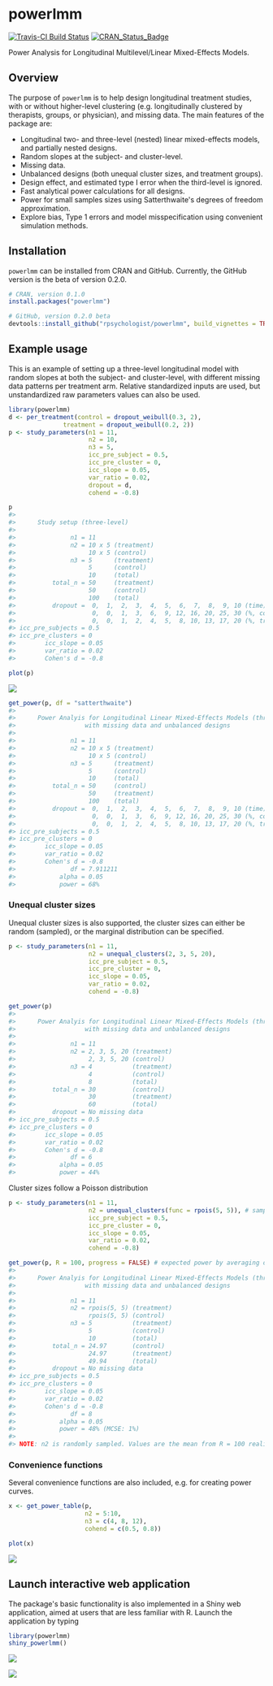 <!-- README.md is generated from README.Rmd. Please edit that file -->
powerlmm
========

[![Travis-CI Build Status](https://travis-ci.org/rpsychologist/powerlmm.svg?branch=master)](https://travis-ci.org/rpsychologist/powerlmm) [![CRAN\_Status\_Badge](http://www.r-pkg.org/badges/version/powerlmm)](https://cran.r-project.org/package=powerlmm)

Power Analysis for Longitudinal Multilevel/Linear Mixed-Effects Models.

Overview
--------

The purpose of `powerlmm` is to help design longitudinal treatment studies, with or without higher-level clustering (e.g. longitudinally clustered by therapists, groups, or physician), and missing data. The main features of the package are:

-   Longitudinal two- and three-level (nested) linear mixed-effects models, and partially nested designs.
-   Random slopes at the subject- and cluster-level.
-   Missing data.
-   Unbalanced designs (both unequal cluster sizes, and treatment groups).
-   Design effect, and estimated type I error when the third-level is ignored.
-   Fast analytical power calculations for all designs.
-   Power for small samples sizes using Satterthwaite's degrees of freedom approximation.
-   Explore bias, Type 1 errors and model misspecification using convenient simulation methods.

Installation
------------

`powerlmm` can be installed from CRAN and GitHub. Currently, the GitHub version is the beta of version 0.2.0.

``` r
# CRAN, version 0.1.0
install.packages("powerlmm")

# GitHub, version 0.2.0 beta
devtools::install_github("rpsychologist/powerlmm", build_vignettes = TRUE)
```

Example usage
-------------

This is an example of setting up a three-level longitudinal model with random slopes at both the subject- and cluster-level, with different missing data patterns per treatment arm. Relative standardized inputs are used, but unstandardized raw parameters values can also be used.

``` r
library(powerlmm)
d <- per_treatment(control = dropout_weibull(0.3, 2),
               treatment = dropout_weibull(0.2, 2))
p <- study_parameters(n1 = 11,
                      n2 = 10,
                      n3 = 5,
                      icc_pre_subject = 0.5,
                      icc_pre_cluster = 0,
                      icc_slope = 0.05,
                      var_ratio = 0.02,
                      dropout = d,
                      cohend = -0.8)

p
#> 
#>      Study setup (three-level) 
#> 
#>               n1 = 11
#>               n2 = 10 x 5 (treatment)
#>                    10 x 5 (control)
#>               n3 = 5      (treatment)
#>                    5      (control)
#>                    10     (total)
#>          total_n = 50     (treatment)
#>                    50     (control)
#>                    100    (total)
#>          dropout =  0,  1,  2,  3,  4,  5,  6,  7,  8,  9, 10 (time)
#>                     0,  0,  1,  3,  6,  9, 12, 16, 20, 25, 30 (%, control)
#>                     0,  0,  1,  2,  4,  5,  8, 10, 13, 17, 20 (%, treatment)
#> icc_pre_subjects = 0.5
#> icc_pre_clusters = 0
#>        icc_slope = 0.05
#>        var_ratio = 0.02
#>        Cohen's d = -0.8
```

``` r
plot(p)
```

![](http://rpsychologist.com/img/powerlmm/README-three-level-setup-1.png)

``` r
get_power(p, df = "satterthwaite")
#> 
#>      Power Analyis for Longitudinal Linear Mixed-Effects Models (three-level)
#>                   with missing data and unbalanced designs 
#> 
#>               n1 = 11
#>               n2 = 10 x 5 (treatment)
#>                    10 x 5 (control)
#>               n3 = 5      (treatment)
#>                    5      (control)
#>                    10     (total)
#>          total_n = 50     (control)
#>                    50     (treatment)
#>                    100    (total)
#>          dropout =  0,  1,  2,  3,  4,  5,  6,  7,  8,  9, 10 (time)
#>                     0,  0,  1,  3,  6,  9, 12, 16, 20, 25, 30 (%, control)
#>                     0,  0,  1,  2,  4,  5,  8, 10, 13, 17, 20 (%, treatment)
#> icc_pre_subjects = 0.5
#> icc_pre_clusters = 0
#>        icc_slope = 0.05
#>        var_ratio = 0.02
#>        Cohen's d = -0.8
#>               df = 7.911211
#>            alpha = 0.05
#>            power = 68%
```

### Unequal cluster sizes

Unequal cluster sizes is also supported, the cluster sizes can either be random (sampled), or the marginal distribution can be specified.

``` r
p <- study_parameters(n1 = 11,
                      n2 = unequal_clusters(2, 3, 5, 20),
                      icc_pre_subject = 0.5,
                      icc_pre_cluster = 0,
                      icc_slope = 0.05,
                      var_ratio = 0.02,
                      cohend = -0.8)

get_power(p)
#> 
#>      Power Analyis for Longitudinal Linear Mixed-Effects Models (three-level)
#>                   with missing data and unbalanced designs 
#> 
#>               n1 = 11
#>               n2 = 2, 3, 5, 20 (treatment)
#>                    2, 3, 5, 20 (control)
#>               n3 = 4           (treatment)
#>                    4           (control)
#>                    8           (total)
#>          total_n = 30          (control)
#>                    30          (treatment)
#>                    60          (total)
#>          dropout = No missing data
#> icc_pre_subjects = 0.5
#> icc_pre_clusters = 0
#>        icc_slope = 0.05
#>        var_ratio = 0.02
#>        Cohen's d = -0.8
#>               df = 6
#>            alpha = 0.05
#>            power = 44%
```

Cluster sizes follow a Poisson distribution

``` r
p <- study_parameters(n1 = 11,
                      n2 = unequal_clusters(func = rpois(5, 5)), # sample from Poisson
                      icc_pre_subject = 0.5,
                      icc_pre_cluster = 0,
                      icc_slope = 0.05,
                      var_ratio = 0.02,
                      cohend = -0.8)

get_power(p, R = 100, progress = FALSE) # expected power by averaging over R realizations
#> 
#>      Power Analyis for Longitudinal Linear Mixed-Effects Models (three-level)
#>                   with missing data and unbalanced designs 
#> 
#>               n1 = 11
#>               n2 = rpois(5, 5) (treatment)
#>                    rpois(5, 5) (control)
#>               n3 = 5           (treatment)
#>                    5           (control)
#>                    10          (total)
#>          total_n = 24.97       (control)
#>                    24.97       (treatment)
#>                    49.94       (total)
#>          dropout = No missing data
#> icc_pre_subjects = 0.5
#> icc_pre_clusters = 0
#>        icc_slope = 0.05
#>        var_ratio = 0.02
#>        Cohen's d = -0.8
#>               df = 8
#>            alpha = 0.05
#>            power = 48% (MCSE: 1%)
#> 
#> NOTE: n2 is randomly sampled. Values are the mean from R = 100 realizations.
```

### Convenience functions

Several convenience functions are also included, e.g. for creating power curves.

``` r
x <- get_power_table(p, 
                     n2 = 5:10, 
                     n3 = c(4, 8, 12), 
                     cohend = c(0.5, 0.8))
```

``` r
plot(x)
```

![](http://rpsychologist.com/img/powerlmm/README-three-level-power-curve-1.png)

Launch interactive web application
----------------------------------

The package's basic functionality is also implemented in a Shiny web application, aimed at users that are less familiar with R. Launch the application by typing

``` r
library(powerlmm)
shiny_powerlmm()
```

![](http://rpsychologist.com/img/powerlmm/README-shiny-screenshot1.png)

![](http://rpsychologist.com/img/powerlmm/README-shiny-screenshot2.png)
